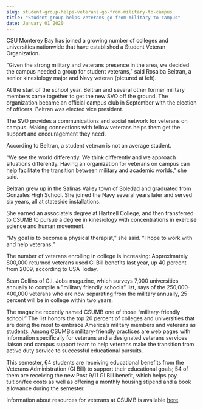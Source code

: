 ```yaml
---
slug: student-group-helps-veterans-go-from-military-to-campus
title: "Student group helps veterans go from military to campus"
date: January 01 2020
---
```


<p>CSU Monterey Bay has joined a growing number of colleges and universities nationwide that have established a Student Veteran Organization.
</p><p>“Given the strong military and veterans presence in the area, we decided the campus needed a group for student veterans,” said Rosalba Beltran, a senior kinesiology major and Navy veteran (pictured at left).
</p><p>At the start of the school year, Beltran and several other former military members came together to get the new SVO off the ground. The organization became an official campus club in September with the election of officers. Beltran was elected vice president.
</p><p>The SVO provides a communications and social network for veterans on campus. Making connections with fellow veterans helps them get the support and encouragement they need.
</p><p>According to Beltran, a student veteran is not an average student.
</p><p>“We see the world differently. We think differently and we approach situations differently. Having an organization for veterans on campus can help facilitate the transition between military and academic worlds,” she said.
</p><p>Beltran grew up in the Salinas Valley town of Soledad and graduated from Gonzales High School. She joined the Navy several years later and served six years, all at stateside installations.
</p><p>She earned an associate’s degree at Hartnell College, and then transferred to CSUMB to pursue a degree in kinesiology with concentrations in exercise science and human movement.
</p><p>“My goal is to become a physical therapist,” she said. “I hope to work with and help veterans.”
</p><p>The number of veterans enrolling in college is increasing: Approximately 800,000 returned veterans used GI Bill benefits last year, up 40 percent from 2009, according to USA Today.
</p><p>Sean Collins of G.I. Jobs magazine, which surveys 7,000 universities annually to compile a "military friendly schools" list, says of the 250,000-400,000 veterans who are now separating from the military annually, 25 percent will be in college within two years.
</p><p>The magazine recently named CSUMB one of those “military-friendly school.” The list honors the top 20 percent of colleges and universities that are doing the most to embrace America’s military members and veterans as students. Among CSUMB’s military-friendly practices are web pages with information specifically for veterans and a designated veterans services liaison and campus support team to help veterans make the transition from active duty service to successful educational pursuits.
</p><p>This semester, 64 students are receiving educational benefits from the Veterans Administration (GI Bill) to support their educational goals; 54 of them are receiving the new Post 9/11 GI Bill benefit, which helps pay tuition/fee costs as well as offering a monthly housing stipend and a book allowance during the semester.
</p><p>Information about resources for veterans at CSUMB is available <a href="http://catalog.csumb.edu/services-activities/campus-services/veterans-services">here</a>. 
</p><p> 
</p><p> 
</p>
